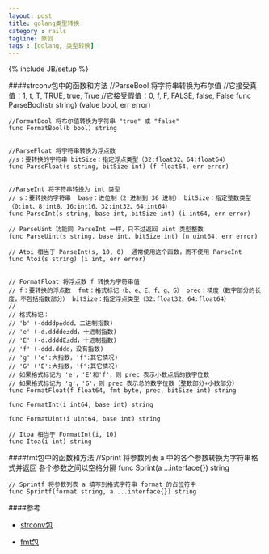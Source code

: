 ```yaml
---
layout: post
title: golang类型转换
category : rails
tagline: 原创
tags : [golang, 类型转换]
---
```

{% include JB/setup %}

<!--{% include themes/custom-settings/time.html %}-->

####strconv包中的函数和方法
    //ParseBool 将字符串转换为布尔值
    //它接受真值：1, t, T, TRUE, true, True
    //它接受假值：0, f, F, FALSE, false, False
    func ParseBool(str string) (value bool, err error)

    //FormatBool 将布尔值转换为字符串 "true" 或 "false"
    func FormatBool(b bool) string


    //ParseFloat 将字符串转换为浮点数
    //s：要转换的字符串 bitSize：指定浮点类型（32:float32、64:float64）
    func ParseFloat(s string, bitSize int) (f float64, err error)


    //ParseInt 将字符串转换为 int 类型
    // s：要转换的字符串  base：进位制（2 进制到 36 进制） bitSize：指定整数类型（0:int、8:int8、16:int16、32:int32、64:int64）
    func ParseInt(s string, base int, bitSize int) (i int64, err error)

    // ParseUint 功能同 ParseInt 一样，只不过返回 uint 类型整数
    func ParseUint(s string, base int, bitSize int) (n uint64, err error)

    // Atoi 相当于 ParseInt(s, 10, 0)  通常使用这个函数，而不使用 ParseInt
    func Atoi(s string) (i int, err error)


    // FormatFloat 将浮点数 f 转换为字符串值
    // f：要转换的浮点数  fmt：格式标记（b、e、E、f、g、G） prec：精度（数字部分的长度，不包括指数部分） bitSize：指定浮点类型（32:float32、64:float64）
    //
    // 格式标记：
    // 'b' (-ddddp±ddd，二进制指数)
    // 'e' (-d.dddde±dd，十进制指数)
    // 'E' (-d.ddddE±dd，十进制指数)
    // 'f' (-ddd.dddd，没有指数)
    // 'g' ('e':大指数，'f':其它情况)
    // 'G' ('E':大指数，'f':其它情况)
    // 如果格式标记为 'e'，'E'和'f'，则 prec 表示小数点后的数字位数
    // 如果格式标记为 'g'，'G'，则 prec 表示总的数字位数（整数部分+小数部分）
    func FormatFloat(f float64, fmt byte, prec, bitSize int) string

    func FormatInt(i int64, base int) string

    func FormatUint(i uint64, base int) string

    // Itoa 相当于 FormatInt(i, 10)
    func Itoa(i int) string

####fmt包中的函数和方法
    //Sprint 将参数列表 a 中的各个参数转换为字符串格式并返回  各个参数之间以空格分隔
    func Sprint(a ...interface{}) string

    // Sprintf 将参数列表 a 填写到格式字符串 format 的占位符中
    func Sprintf(format string, a ...interface{}) string



####参考

* [strconv包](http://www.cnblogs.com/golove/p/3262925.html)

* [fmt包](http://www.cnblogs.com/golove/p/3286303.html)
